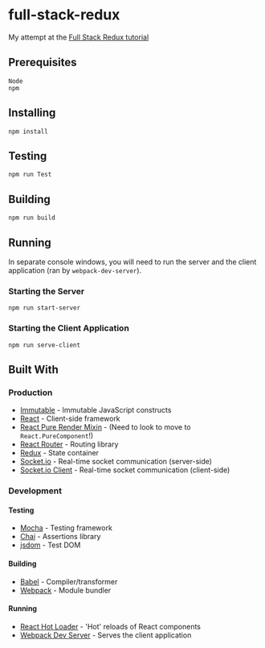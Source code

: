 # full-stack-redux
My attempt at the [Full Stack Redux tutorial](https://teropa.info/blog/2015/09/10/full-stack-redux-tutorial.html)

## Prerequisites
```
Node
npm
```

## Installing
```
npm install
```

## Testing
```
npm run Test
```

## Building
```
npm run build
```

## Running
In separate console windows, you will need to run the server and the client application (ran by `webpack-dev-server`).

### Starting the Server
```
npm run start-server
```

### Starting the Client Application
```
npm run serve-client
```

## Built With

### Production
* [Immutable](https://facebook.github.io/immutable-js/) - Immutable JavaScript constructs
* [React](https://facebook.github.io/react/) - Client-side framework
* [React Pure Render Mixin](https://facebook.github.io/react/docs/pure-render-mixin.html) - (Need to look to move to `React.PureComponent`!)
* [React Router](https://github.com/ReactTraining/react-router) - Routing library
* [Redux](https://github.com/reactjs/redux) - State container
* [Socket.io](http://socket.io/) - Real-time socket communication (server-side)
* [Socket.io Client](https://github.com/socketio/socket.io-client) - Real-time socket communication (client-side)

### Development

#### Testing
* [Mocha](https://mochajs.org/) - Testing framework
* [Chai](http://chaijs.com/) - Assertions library
* [jsdom](https://www.npmjs.com/package/jsdom) - Test DOM

#### Building
* [Babel](https://babeljs.io/) - Compiler/transformer
* [Webpack](https://webpack.github.io/) - Module bundler

#### Running
* [React Hot Loader](https://github.com/gaearon/react-hot-loader) - 'Hot' reloads of React components
* [Webpack Dev Server](https://webpack.github.io/docs/webpack-dev-server.html) - Serves the client application

